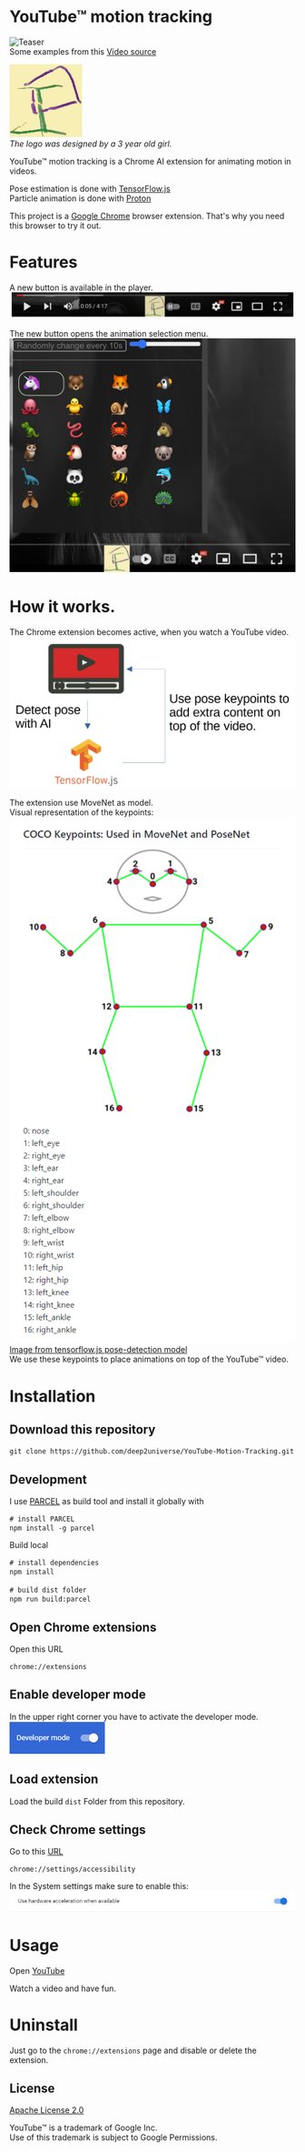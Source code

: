 # YouTube™ motion tracking
![Teaser](assets/teaser.gif)  
Some examples from this [Video source](https://www.youtube.com/watch?v=eRjUmsB9lMk)    

![Logo](assets/logo128.png)  
_The logo was designed by a 3 year old girl._

YouTube™ motion tracking is a Chrome AI extension for animating motion in videos.

Pose estimation is done with [TensorFlow.js](https://www.tensorflow.org/js)  
Particle animation is done with [Proton](https://github.com/drawcall/Proton)

This project is a [Google Chrome](https://www.google.com/intl/en/chrome/) browser extension. That's why you need this browser to try it out.

# Features
A new button is available in the player.  
![newIcon](assets/newIcon.png)  

The new button opens the animation selection menu.  
![menu](assets/menu.png)

# How it works.
The Chrome extension becomes active, when you watch a YouTube video.  
![howItWorks](assets/howItWorks.png)


The extension use MoveNet as model.  
Visual representation of the keypoints:  
![keypoints](assets/keypoints.png)  
[Image from tensorflow.js pose-detection model](https://github.com/tensorflow/tfjs-models/tree/master/pose-detection#coco-keypoints-used-in-movenet-and-posenet)  
We use these keypoints to place animations on top of the YouTube™ video.

# Installation
<a name="clone"></a>
## Download this repository
```shell
git clone https://github.com/deep2universe/YouTube-Motion-Tracking.git
```

<a name="Build"></a>
## Development
I use [PARCEL](https://parceljs.org/) as build tool and install it globally with
```shell
# install PARCEL
npm install -g parcel
```

Build local
```shell
# install dependencies
npm install

# build dist folder
npm run build:parcel
```

<a name="chromeExtension"></a>
## Open Chrome extensions
Open this URL
```
chrome://extensions
```
<a name="enableDevMode"></a>
## Enable developer mode
In the upper right corner you have to activate the developer mode.  
![developer mode](assets/developerMode.png)
<a name="loadExtension"></a>
## Load extension
Load the build ```dist``` Folder from this repository.  

<a name="checkChromeSettings"></a>
## Check Chrome settings
Go to this [URL](chrome://settings/accessibility)
```
chrome://settings/accessibility
```
In the System settings make sure to enable this:    
![hardware chrome settings](assets/hardware.png)

<a name="Usage"></a>
# Usage
Open [YouTube](https://www.youtube.com/)

Watch a video and have fun.

<a name="uninstall"></a>
# Uninstall
Just go to the `chrome://extensions` page and disable or delete the extension.

## License

[Apache License 2.0](LICENSE)

YouTube™ is a trademark of Google Inc.  
Use of this trademark is subject to Google Permissions.  
